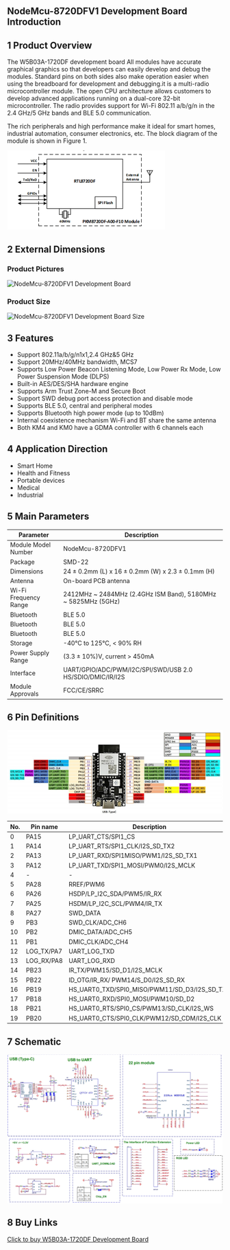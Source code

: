 
## NodeMcu-8720DFV1 Development Board Introduction

## 1 Product Overview

The W5B03A-1720DF development board<!-- is based on the PKE8720DF-A00-F10 development board designed by Pankore for the PKM8720DF-A00-F10 module. -->
All modules have accurate graphical graphics so that developers can easily develop and debug the modules.
Standard pins on both sides also make operation easier when using the breadboard for development and debugging.<!--The PKM8720DF-A00-F10 -->it is a multi-radio microcontroller module. The open CPU architecture allows customers to develop advanced applications running on a dual-core 32-bit microcontroller.
The radio provides support for Wi-Fi 802.11 a/b/g/n in the 2.4 GHz/5 GHz bands and BLE 5.0 communication.

The rich peripherals and high performance make it ideal for smart homes, industrial automation, consumer electronics, etc. The block diagram of the <!--PKM8720DF-A00-F10--> module is shown in Figure 1.

![W5B03A-1720DF Development Board Block Diagram](/assets/images/8720DF/W5B03A-1720DF.png)




## 2 External Dimensions

### Product Pictures

![NodeMcu-8720DFV1 Development Board](/docs/assets/images/8720DF/NodeMcu-8720DFV1开发板(1).png)

### Product Size

![NodeMcu-8720DFV1 Development Board Size](/docs/assets/images/8720DF/开发板尺寸.png)

## 3 Features

- Support 802.11a/b/g/n1x1,2.4 GHz&5 GHz
- Support 20MHz/40MHz bandwidth, MCS7
- Supports Low Power Beacon Listening Mode, Low Power Rx Mode, Low Power Suspension Mode (DLPS)
- Built-in AES/DES/SHA hardware engine
- Supports Arm Trust Zone-M and Secure Boot
- Support SWD debug port access protection and disable mode
- Supports BLE 5.0, central and peripheral modes
- Supports Bluetooth high power mode (up to 10dBm)
- Internal coexistence mechanism Wi-Fi and BT share the same antenna
- Both KM4 and KM0 have a GDMA controller with 6 channels each

## 4 Application Direction

- Smart Home
- Health and Fitness
- Portable devices
- Medical
- Industrial

## 5 Main Parameters

| Parameter | Description |
| --- | --- |
| Module Model Number | NodeMcu-8720DFV1 |
| Package | SMD-22 | Dimensions | 24 ± 0.5 mm
| Dimensions | 24 ± 0.2mm (L) x 16 ± 0.2mm (W) x 2.3 ± 0.1mm (H) | Antenna | On-board | On-board | On-board
| Antenna | On-board PCB antenna | | Wi-Fi Frequency | Wi-Fi Frequency | Wi-Fi Frequency
| Wi-Fi Frequency Range | 2412MHz ~ 2484MHz (2.4GHz ISM Band), 5180MHz ~ 5825MHz (5GHz) | Bluetooth | BLE
| Bluetooth | BLE 5.0 | Bluetooth Frequency Range | BLE 5.0
| Bluetooth | BLE 5.0 | Bluetooth Frequency Range | 2402MHz ~ 2480MHz | Bluetooth Frequency Range | -40MHz ~ 2480MHz
| Bluetooth | BLE 5.0 | Bluetooth Frequency Range | 2402MHz ~ 2480MHz | Operating Temperature | -40°C to 105°C | Storage Environment
| Storage | -40°C to 125°C, < 90% RH | Bluetooth Frequency Range | 2402MHz ~ 2480MHz
| Power Supply Range | (3.3 ± 10%)V, current > 450mA | Interface | UART/GPS
| Interface | UART/GPIO/ADC/PWM/I2C/SPI/SWD/USB 2.0 HS/SDIO/DMIC/IR/I2S | Module Approvals | FCC/IPC/IPC/I2C/SPI/SWD
| Module Approvals | FCC/CE/SRRC | UART/GPIO/ADC/PWM/I2C/SPI/SWD/USB 2.0




## 6 Pin Definitions

![Development Board Pin Definitions](/assets/images/8720DF/开发板管脚定义.png)

| No. | Pin name | Description |
|--------|---------|-------------|
| 0 | PA15 | LP_UART_CTS/SPI1_CS |
| 1 | PA14 | LP_UART_RTS/SPI1_CLK/I2S_SD_TX2 |
| 2 | PA13 | LP_UART_RXD/SPI1MISO/PWM1/I2S_SD_TX1 |
| 3 | PA12 | LP_UART_TXD/SPI1_MOSI/PWM0/I2S_MCLK |
| 4 | - | - |
| 5 | PA28 | RREF/PWM6 |
| 6 | PA26 | HSDP/LP_I2C_SDA/PWM5/IR_RX |
| 7 | PA25 | HSDM/LP_I2C_SCL/PWM4/IR_TX |
| 8 | PA27 | SWD_DATA |
| 9 | PB3 | SWD_CLK/ADC_CH6 |
| 10 | PB2 | DMIC_DATA/ADC_CH5 |
| 11 | PB1 | DMIC_CLK/ADC_CH4 |
| 12 | LOG_TX/PA7 | UART_LOG_TXD |
| 13 | LOG_RX/PA8 | UART_LOG_RXD |
| 14 | PB23 | IR_TX/PWM15/SD_D1/I2S_MCLK |
| 15 | PB22 | ID_OTG/IR_RX/ PWM14/S_D0/I2S_SD_RX |
| 16 | PB19 | HS_UART0_TXD/SPI0_MISO/PWM11/SD_D3/I2S_SD_TX0 |
| 17 | PB18 | HS_UART0_RXD/SPI0_MOSI/PWM10/SD_D2 |
| 18 | PB21 | HS_UART0_RTS/SPI0_CS/PWM13/SD_CLK/I2S_WS |
| 19 | PB20 | HS_UART0_CTS/SPI0_CLK/PWM12/SD_CDM/I2S_CLK |

## 7 Schematic

<!-- ![NodeMcu-8720DFV1开发板原理图](/assets/images/8720DF/开发板原理图.png) -->
![NodeMcu-8720DFV1 Development Board Schematics](/assets/images/8720DF/开发板原理图.png)



## 8 Buy Links
[Click to buy W5B03A-1720DF Development Board](../../buy_sample/8720df.md#rtl8720df)